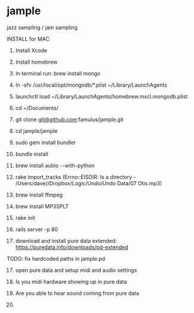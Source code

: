 jample
======

jazz sampling / jam sampling


INSTALL for MAC

1) Install Xcode

2) Install homebrew

2) In terminal run:
brew install mongo

3) ln -sfv /usr/local/opt/mongodb/*.plist ~/Library/LaunchAgents
4) launchctl load ~/Library/LaunchAgents/homebrew.mxcl.mongodb.plist

5) cd ~/Documents/

6) git clone git@github.com:famulus/jample.git

7) cd jample/jample

8) sudo gem install bundler

9) bundle install

10) brew install aubio --with-python

11) rake import_tracks (Errno::EISDIR: Is a directory - /Users/dave//Dropbox/Logic/Undo/Undo Data/07 Otis.mp3)

12) brew install ffmpeg

13) brew install MP3SPLT
14) rake init
15) rails server -p 80

16) download and install pure data extended: https://puredata.info/downloads/pd-extended

TODO: fix hardcoded paths in jample.pd

17) open pure data and setup midi and audio settings

18) Is you midi hardware showing up in pure data

19) Are you able to hear sound coming from pure data

20) 






